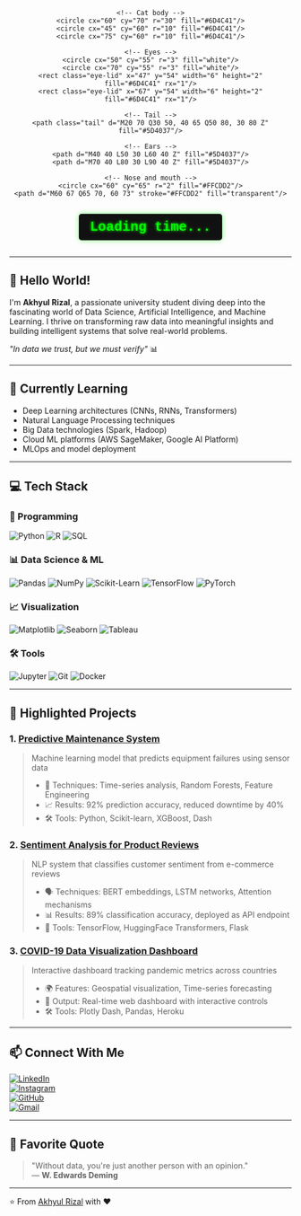 <div align="center">
  
  <!-- Animated Cat SVG -->
  <svg width="120" height="120" xmlns="http://www.w3.org/2000/svg">
    <style>
      @keyframes blink { 0%, 50%, 100% { height: 10px; } 25%, 75% { height: 0; } }
      @keyframes tail { 0%, 100% { transform: rotate(-5deg); } 50% { transform: rotate(5deg); } }
      .eye-lid { animation: blink 3s infinite; }
      .tail { transform-origin: 20% 50%; animation: tail 2s infinite alternate; }
    </style>
    
    <!-- Cat body -->
    <circle cx="60" cy="70" r="30" fill="#6D4C41"/>
    <circle cx="45" cy="60" r="10" fill="#6D4C41"/>
    <circle cx="75" cy="60" r="10" fill="#6D4C41"/>
    
    <!-- Eyes -->
    <circle cx="50" cy="55" r="3" fill="white"/>
    <circle cx="70" cy="55" r="3" fill="white"/>
    <rect class="eye-lid" x="47" y="54" width="6" height="2" fill="#6D4C41" rx="1"/>
    <rect class="eye-lid" x="67" y="54" width="6" height="2" fill="#6D4C41" rx="1"/>
    
    <!-- Tail -->
    <path class="tail" d="M20 70 Q30 50, 40 65 Q50 80, 30 80 Z" fill="#5D4037"/>
    
    <!-- Ears -->
    <path d="M40 40 L50 30 L60 40 Z" fill="#5D4037"/>
    <path d="M70 40 L80 30 L90 40 Z" fill="#5D4037"/>
    
    <!-- Nose and mouth -->
    <circle cx="60" cy="65" r="2" fill="#FFCDD2"/>
    <path d="M60 67 Q65 70, 60 73" stroke="#FFCDD2" fill="transparent"/>
  </svg>

  <!-- RGB Digital Clock -->
  <div style="
    font-family: 'Courier New', monospace;
    font-size: 24px;
    font-weight: bold;
    background: #111;
    color: #0f0;
    padding: 10px 20px;
    border-radius: 5px;
    display: inline-block;
    margin: 15px;
    text-shadow: 0 0 5px #0f0;
    box-shadow: 0 0 10px rgba(0,255,0,0.5);
  ">
    <span id="live-clock">Loading time...</span>
  </div>
</div>

<script>
  function updateClock() {
    const now = new Date();
    const timeStr = now.toLocaleTimeString('en-US', {hour: '2-digit', minute:'2-digit', second:'2-digit'});
    document.getElementById('live-clock').textContent = timeStr;
  }
  setInterval(updateClock, 1000);
  updateClock();
</script>

---

## 👋 Hello World! 

I'm **Akhyul Rizal**, a passionate university student diving deep into the fascinating world of Data Science, Artificial Intelligence, and Machine Learning. I thrive on transforming raw data into meaningful insights and building intelligent systems that solve real-world problems.

_"In data we trust, but we must verify"_ 📊

---

## 🔭 Currently Learning

- Deep Learning architectures (CNNs, RNNs, Transformers)
- Natural Language Processing techniques
- Big Data technologies (Spark, Hadoop)
- Cloud ML platforms (AWS SageMaker, Google AI Platform)
- MLOps and model deployment

---

## 💻 Tech Stack

### 🐍 Programming
![Python](https://img.shields.io/badge/Python-3776AB?style=for-the-badge&logo=python&logoColor=white)
![R](https://img.shields.io/badge/R-276DC3?style=for-the-badge&logo=r&logoColor=white)
![SQL](https://img.shields.io/badge/SQL-4479A1?style=for-the-badge&logo=mysql&logoColor=white)

### 📊 Data Science & ML
![Pandas](https://img.shields.io/badge/Pandas-150458?style=for-the-badge&logo=pandas&logoColor=white)
![NumPy](https://img.shields.io/badge/NumPy-013243?style=for-the-badge&logo=numpy&logoColor=white)
![Scikit-Learn](https://img.shields.io/badge/Scikit_Learn-F7931E?style=for-the-badge&logo=scikit-learn&logoColor=white)
![TensorFlow](https://img.shields.io/badge/TensorFlow-FF6F00?style=for-the-badge&logo=tensorflow&logoColor=white)
![PyTorch](https://img.shields.io/badge/PyTorch-EE4C2C?style=for-the-badge&logo=pytorch&logoColor=white)

### 📈 Visualization
![Matplotlib](https://img.shields.io/badge/Matplotlib-11557C?style=for-the-badge)
![Seaborn](https://img.shields.io/badge/Seaborn-4C72B0?style=for-the-badge)
![Tableau](https://img.shields.io/badge/Tableau-E97627?style=for-the-badge&logo=tableau&logoColor=white)

### 🛠️ Tools
![Jupyter](https://img.shields.io/badge/Jupyter-F37626?style=for-the-badge&logo=jupyter&logoColor=white)
![Git](https://img.shields.io/badge/Git-F05032?style=for-the-badge&logo=git&logoColor=white)
![Docker](https://img.shields.io/badge/Docker-2496ED?style=for-the-badge&logo=docker&logoColor=white)

---

## 🚀 Highlighted Projects

### 1. [Predictive Maintenance System](https://github.com/akhyulrizal/predictive-maintenance)
> Machine learning model that predicts equipment failures using sensor data  
> - 🔧 Techniques: Time-series analysis, Random Forests, Feature Engineering  
> - 📈 Results: 92% prediction accuracy, reduced downtime by 40%  
> - 🛠️ Tools: Python, Scikit-learn, XGBoost, Dash

### 2. [Sentiment Analysis for Product Reviews](https://github.com/akhyulrizal/sentiment-analysis)
> NLP system that classifies customer sentiment from e-commerce reviews  
> - 🗣️ Techniques: BERT embeddings, LSTM networks, Attention mechanisms  
> - 📊 Results: 89% classification accuracy, deployed as API endpoint  
> - 🧰 Tools: TensorFlow, HuggingFace Transformers, Flask

### 3. [COVID-19 Data Visualization Dashboard](https://github.com/akhyulrizal/covid-dashboard)
> Interactive dashboard tracking pandemic metrics across countries  
> - 🌍 Features: Geospatial visualization, Time-series forecasting  
> - 📱 Output: Real-time web dashboard with interactive controls  
> - 🛠️ Tools: Plotly Dash, Pandas, Heroku

---

## 📫 Connect With Me

[![LinkedIn](https://img.shields.io/badge/LinkedIn-0077B5?style=for-the-badge&logo=linkedin&logoColor=white)](https://linkedin.com/in/akhyulrizal)  
[![Instagram](https://img.shields.io/badge/Instagram-E4405F?style=for-the-badge&logo=instagram&logoColor=white)](https://instagram.com/akhyulrizal)  
[![GitHub](https://img.shields.io/badge/GitHub-100000?style=for-the-badge&logo=github&logoColor=white)](https://github.com/akhyulrizal)  
[![Gmail](https://img.shields.io/badge/Gmail-D14836?style=for-the-badge&logo=gmail&logoColor=white)](mailto:akhyul.rizal@university.edu)

---

## 💬 Favorite Quote

> "Without data, you're just another person with an opinion."  
> — **W. Edwards Deming**

---

⭐ From [Akhyul Rizal](https://github.com/akhyulrizal) with ❤️